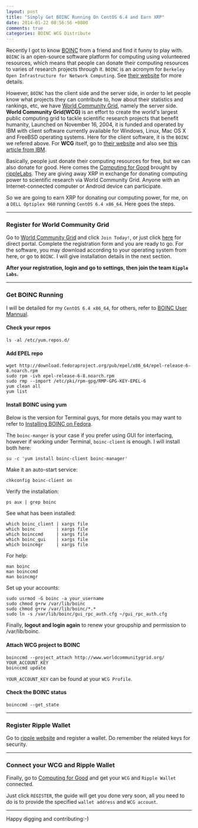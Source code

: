 ```yaml
---
layout: post
title: "Simply Get BOINC Running On CentOS 6.4 and Earn XRP"
date: 2014-01-22 08:56:56 +0800
comments: true
categories: BOINC WCG Distribute
---
```


Recently I got to know [BOINC](http://boinc.berkeley.edu) from a friend and find it funny to play with. `BOINC` is an open-source software platform for computing using volunteered resources, which means that people can donate their computing resources to varies of research projects through it. `BOINC` is an acronym for `Berkeley Open Infrastructure for Network Computing`. See [their website](http://boinc.berkeley.edu) for more details.

<!--more-->

However, `BOINC` has the client side and the server side, in order to let people know what projects they can contribute to, how about their statistics and rankings, etc, we have [World Community Grid](http://worldcommunitygrid.org), namely the server side. **World Community Grid(WCG)** is an effort to create the world's largest public computing grid to tackle scientific research projects that benefit humanity, Launched on November 16, 2004, it is funded and operated by IBM with client
software currently available for Windows, Linux, Mac OS X and FreeBSD operating systems. Here for the client software, it is the `BOINC` we refered above. For **WCG** itself, go to [their website](http://worldcommunitygrid.org) and also see [this article from IBM](http://www.ibm.com/smarterplanet/us/en/business_analytics/article/wcg.html).

Basically, people just donate their computing resources for free, but we can also donate for good. Here comes the [Computing for Good](https://www.computingforgood.org) brought by [rippleLabs](http://ripple.com). They are giving away XRP in exchange for donating computing power to scientific research via World Community Grid. Anyone with an Internet-connected computer or Android device can participate.

So we are going to earn XRP for donating our computing power, for me, on a `DELL Optiplex 960` running `CentOS 6.4 x86_64`. Here goes the steps.

------------------------------
### Register for World Community Grid
Go to [World Community Grid](http://worldcommunitygrid.org) and click `Join Today!`, or just click [here](http://www.worldcommunitygrid.org/reg/viewRegister.do) for direct portal. Complete the registration form and you are ready to go. For the software, you may download according to your operating system from here, or go to `BOINC`. I will give installation details in the next section.

**After your registration, login and go to settings, then join the team `Ripple Labs`.**

------------------------------
### Get BOINC Running
I will be detailed for my `CentOS 6.4 x86_64`, for others, refer to [BOINC User Mannual](http://boinc.berkeley.edu/wiki/User_manual).

#### Check your repos
    ls -al /etc/yum.repos.d/

#### Add EPEL repo
    wget http://download.fedoraproject.org/pub/epel/x86_64/epel-release-6-8.noarch.rpm
    sudo rpm -ivh epel-release-6-8.noarch.rpm
    sudo rmp --import /etc/pki/rpm-gpg/RMP-GPG-KEY-EPEL-6
    yum clean all
    yum list

#### Install BOINC using yum
Below is the version for Terminal guys, for more details you may want to refer to [Installing BOINC on Fedora](http://boinc.berkeley.edu/wiki/Installing_BOINC_on_Fedora).

The `boinc-manger` is your case if you prefer using GUI for interfacing, however if working under Terminal, `boinc-client` is enough. I will install both here:

    su -c 'yum install boinc-client boinc-manager'

Make it an auto-start service:

    chkconfig boinc-client on

Verify the installation:

    ps aux | grep boinc

See what has been installed:

    which boinc_client | xargs file
    which boinc        | xargs file
    which boinccmd     | xargs file
    which boinc_gui    | xargs file
    which boincmgr     | xargs file

For help:
    
    man boinc
    man boinccmd
    man boincmgr

Set up your accounts:
    
    sudo usrmod -G boinc -a your_username
    sudo chmod g+rw /var/lib/boinc
    sudo chmod g+rw /var/lib/boinc/*.*
    sudo ln -s /var/lib/boinc/gui_rpc_auth.cfg ~/gui_rpc_auth.cfg

Finally, **logout and login again** to renew your groupship and permission to /var/lib/boinc.

#### Attach WCG project to BOINC

    boinccmd --project_attach http://www.worldcommunitygrid.org/ YOUR_ACCOUNT_KEY
    boinccmd update

`YOUR_ACCOUNT_KEY` can be found at your `WCG Profile`.

#### Check the BOINC status

    boinccmd --get_state

------------------------------
### Register Ripple Wallet
Go to [ripple website](https://ripple.com) and register a wallet. Do remember the related keys for security.

------------------------------
### Connect your WCG and Ripple Wallet
Finally, go to [Computing for Good](https://www.computingforgood.org) and get your `WCG` and `Ripple Wallet` connected.

Just click `REGISTER`, the guide will get you done very soon, all you need to do is to provide the specified `wallet address` and `WCG account`.

------------------------------
Happy digging and contributing:-)
